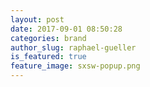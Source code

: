 ```yaml
---
layout: post
date: 2017-09-01 08:50:28
categories: brand
author_slug: raphael-gueller
is_featured: true
feature_image: sxsw-popup.png
---
```

